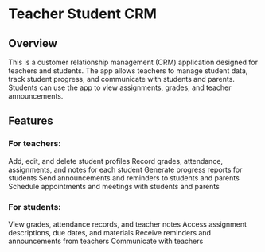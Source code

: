 # Teacher Student CRM

## Overview

This is a customer relationship management (CRM) application designed for teachers and students. The app allows teachers to manage student data, track student progress, and communicate with students and parents. Students can use the app to view assignments, grades, and teacher announcements.

## Features

### For teachers:

Add, edit, and delete student profiles
Record grades, attendance, assignments, and notes for each student
Generate progress reports for students
Send announcements and reminders to students and parents
Schedule appointments and meetings with students and parents

### For students:

View grades, attendance records, and teacher notes
Access assignment descriptions, due dates, and materials
Receive reminders and announcements from teachers
Communicate with teachers
